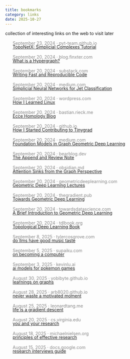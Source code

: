 ```yaml
---
title: bookmarks
category: links
date: 2025-10-27
---
```

collection of interesting links on the web to visit later 

<ul class="post-list">
<li class="post-item" style="list-style: none; margin-bottom: 15px;">
<div class="post-meta" style="margin-bottom: -5px;">
<span class="real-meta" style="color: #888; font-size: 14px;">September 23, 2024 · pyt-team.github.io</span>
</div>
<a class="post-link" href="https://pyt-team.github.io/toponetx/notebooks/01_simplicial_complexes.html" target="_blank" rel="noopener">TopoNetX: Simplicial Complexes Tutorial</a>
</li>

<li class="post-item" style="list-style: none; margin-bottom: 15px;">
<div class="post-meta" style="margin-bottom: -5px;">
<span class="real-meta" style="color: #888; font-size: 14px;">September 20, 2024 · blog.finxter.com</span>
</div>
<a class="post-link" href="https://blog.finxter.com/2-min-computer-science-concepts-what-is-a-hypergraph/" target="_blank" rel="noopener">What is a Hypergraph?</a>
</li>

<li class="post-item" style="list-style: none; margin-bottom: 15px;">
<div class="post-meta" style="margin-bottom: -5px;">
<span class="real-meta" style="color: #888; font-size: 14px;">September 20, 2024 · substack.com</span>
</div>
<a class="post-link" href="https://akshit2003.substack.com/p/writing-fast-reproducible-attractive" target="_blank" rel="noopener">Writing Fast and Reproducible Code</a>
</li>

<li class="post-item" style="list-style: none; margin-bottom: 15px;">
<div class="post-meta" style="margin-bottom: -5px;">
<span class="real-meta" style="color: #888; font-size: 14px;">September 20, 2024 · medium.com</span>
</div>
<a class="post-link" href="https://medium.com/@pankajbakshi88/non-local-gnns-for-jet-classification-going-beyond-graphs-5b62286e5c58" target="_blank" rel="noopener">Simplicial Neural Networks for Jet Classification</a>
</li>

<li class="post-item" style="list-style: none; margin-bottom: 15px;">
<div class="post-meta" style="margin-bottom: -5px;">
<span class="real-meta" style="color: #888; font-size: 14px;">September 20, 2024 · wordpress.com</span>
</div>
<a class="post-link" href="https://letsgolarval.wordpress.com/2015/06/23/how-i-learned-linux/" target="_blank" rel="noopener">How I Learned Linux</a>
</li>

<li class="post-item" style="list-style: none; margin-bottom: 15px;">
<div class="post-meta" style="margin-bottom: -5px;">
<span class="real-meta" style="color: #888; font-size: 14px;">September 20, 2024 · bastian.rieck.me</span>
</div>
<a class="post-link" href="https://bastian.rieck.me/blog/" target="_blank" rel="noopener">Ecce Homology Blog</a>
</li>

<li class="post-item" style="list-style: none; margin-bottom: 15px;">
<div class="post-meta" style="margin-bottom: -5px;">
<span class="real-meta" style="color: #888; font-size: 14px;">September 20, 2024 · github.io</span>
</div>
<a class="post-link" href="https://ninoristeski.github.io/blogs/how-i-started-contributing-to-tinygrad.html" target="_blank" rel="noopener">How I Started Contributing to Tinygrad</a>
</li>

<li class="post-item" style="list-style: none; margin-bottom: 15px;">
<div class="post-meta" style="margin-bottom: -5px;">
<span class="real-meta" style="color: #888; font-size: 14px;">September 20, 2024 · medium.com</span>
</div>
<a class="post-link" href="https://medium.com/data-science/foundation-models-in-graph-geometric-deep-learning-f363e2576f58" target="_blank" rel="noopener">Foundation Models in Graph Geometric Deep Learning</a>
</li>

<li class="post-item" style="list-style: none; margin-bottom: 15px;">
<div class="post-meta" style="margin-bottom: -5px;">
<span class="real-meta" style="color: #888; font-size: 14px;">September 20, 2024 · bearblog.dev</span>
</div>
<a class="post-link" href="https://karpathy.bearblog.dev/the-append-and-review-note/" target="_blank" rel="noopener">The Append and Review Note</a>
</li>

<li class="post-item" style="list-style: none; margin-bottom: 15px;">
<div class="post-meta" style="margin-bottom: -5px;">
<span class="real-meta" style="color: #888; font-size: 14px;">September 20, 2024 · obsidian.md</span>
</div>
<a class="post-link" href="https://publish.obsidian.md/the-tensor-throne/Transformers+as+GNNs/Attention+sinks+from+the+graph+perspective" target="_blank" rel="noopener">Attention Sinks from the Graph Perspective</a>
</li>

<li class="post-item" style="list-style: none; margin-bottom: 15px;">
<div class="post-meta" style="margin-bottom: -5px;">
<span class="real-meta" style="color: #888; font-size: 14px;">September 20, 2024 · geometricdeeplearning.com</span>
</div>
<a class="post-link" href="https://geometricdeeplearning.com/lectures/" target="_blank" rel="noopener">Geometric Deep Learning Lectures</a>
</li>

<li class="post-item" style="list-style: none; margin-bottom: 15px;">
<div class="post-meta" style="margin-bottom: -5px;">
<span class="real-meta" style="color: #888; font-size: 14px;">September 20, 2024 · thegradient.pub</span>
</div>
<a class="post-link" href="https://thegradient.pub/towards-geometric-deep-learning/" target="_blank" rel="noopener">Towards Geometric Deep Learning</a>
</li>

<li class="post-item" style="list-style: none; margin-bottom: 15px;">
<div class="post-meta" style="margin-bottom: -5px;">
<span class="real-meta" style="color: #888; font-size: 14px;">September 20, 2024 · towardsdatascience.com</span>
</div>
<a class="post-link" href="https://towardsdatascience.com/a-brief-introduction-to-geometric-deep-learning-dae114923ddb/" target="_blank" rel="noopener">A Brief Introduction to Geometric Deep Learning</a>
</li>

<li class="post-item" style="list-style: none; margin-bottom: 15px;">
<div class="post-meta" style="margin-bottom: -5px;">
<span class="real-meta" style="color: #888; font-size: 14px;">September 20, 2024 · tdlbook.org</span>
</div>
<a class="post-link" href="https://tdlbook.org/preliminaries#neighborhood-functions-and-topological-spaces" target="_blank" rel="noopener">Topological Deep Learning Book</a>
</li>

<li class="post-item" style="list-style: none; margin-bottom: 15px;">
<div class="post-meta" style="margin-bottom: -5px;">
<span class="real-meta" style="color: #888; font-size: 14px;">September 8, 2025 · tylercosgrove.com</span>
</div>
<a class="post-link" href="https://www.tylercosgrove.com/blog/llm-music-taste/" target="_blank" rel="noopener">do llms have good music taste</a>
</li>

<li class="post-item" style="list-style: none; margin-bottom: 15px;">
<div class="post-meta" style="margin-bottom: -5px;">
<span class="real-meta" style="color: #888; font-size: 14px;">September 5, 2025 · supaiku.com</span>
</div>
<a class="post-link" href="https://supaiku.com/on-becoming-a-computer" target="_blank" rel="noopener">on becoming a computer</a>
</li>

<li class="post-item" style="list-style: none; margin-bottom: 15px;">
<div class="post-meta" style="margin-bottom: -5px;">
<span class="real-meta" style="color: #888; font-size: 14px;">September 3, 2025 · kevinlu.ai</span>
</div>
<a class="post-link" href="https://kevinlu.ai/pokemon-agents" target="_blank" rel="noopener">ai models for pokemon games</a>
</li>

<li class="post-item" style="list-style: none; margin-bottom: 15px;">
<div class="post-meta" style="margin-bottom: -5px;">
<span class="real-meta" style="color: #888; font-size: 14px;">August 30, 2025 · yobibyte.github.io</span>
</div>
<a class="post-link" href="https://yobibyte.github.io/log2023_compressed.html" target="_blank" rel="noopener">learnings on graphs</a>
</li>

<li class="post-item" style="list-style: none; margin-bottom: 15px;">
<div class="post-meta" style="margin-bottom: -5px;">
<span class="real-meta" style="color: #888; font-size: 14px;">August 28, 2025 · arb8020.github.io</span>
</div>
<a class="post-link" href="https://arb8020.github.io/posts/motivated-moment/" target="_blank" rel="noopener">never waste a motivated moment</a>
</li>

<li class="post-item" style="list-style: none; margin-bottom: 15px;">
<div class="post-meta" style="margin-bottom: -5px;">
<span class="real-meta" style="color: #888; font-size: 14px;">August 25, 2025 · leonardtang.me</span>
</div>
<a class="post-link" href="https://www.leonardtang.me/blog/life-descent" target="_blank" rel="noopener">life is a gradient descent</a>
</li>

<li class="post-item" style="list-style: none; margin-bottom: 15px;">
<div class="post-meta" style="margin-bottom: -5px;">
<span class="real-meta" style="color: #888; font-size: 14px;">August 20, 2025 · cs.virginia.edu</span>
</div>
<a class="post-link" href="https://www.cs.virginia.edu/~robins/YouAndYourResearch.html" target="_blank" rel="noopener">you and your research</a>
</li>

<li class="post-item" style="list-style: none; margin-bottom: 15px;">
<div class="post-meta" style="margin-bottom: -5px;">
<span class="real-meta" style="color: #888; font-size: 14px;">August 18, 2025 · michaelnielsen.org</span>
</div>
<a class="post-link" href="https://michaelnielsen.org/blog/principles-of-effective-research/" target="_blank" rel="noopener">principles of effective research</a>
</li>

<li class="post-item" style="list-style: none; margin-bottom: 15px;">
<div class="post-meta" style="margin-bottom: -5px;">
<span class="real-meta" style="color: #888; font-size: 14px;">August 15, 2025 · docs.google.com</span>
</div>
<a class="post-link" href="https://docs.google.com/document/d/1ZV73D2vgaj2yu_tjN3TVOP6QVLWVPXJB2rrqSZQxYtI/mobilebasic" target="_blank" rel="noopener">research interviews guide</a>
</li>
</ul>

